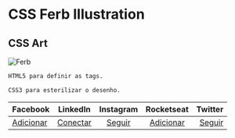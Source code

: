 # CSS Ferb Illustration
## CSS Art

![Ferb](https://w7.pngwing.com/pngs/525/923/png-transparent-ferb-fletcher-phineas-flynn-perry-the-platypus-candace-flynn-isabella-garcia-shapiro-others-hand-cartoon-characters-ferb-fletcher.png)

~~~html
HTML5 para definir as tags.
~~~

~~~css
CSS3 para esterilizar o desenho.
~~~

Facebook | Linkedln | Instagram | Rocketseat | Twitter |
:--------- | :------: |  :------: | :------: | -------:
[Adicionar](https://www.facebook.com/paulo1pessoa/) | [Conectar](https://www.linkedin.com/in/paulo-pessoa-2777841b2/) | [Seguir](https://www.instagram.com/paulopessoa_oficial/) | [Adicionar](https://app.rocketseat.com.br/me/paulo-pessoa-02219) | [Seguir](https://twitter.com/PauloPe65041263)